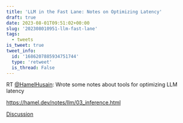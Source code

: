 ```yaml
---
title: 'LLM in the Fast Lane: Notes on Optimizing Latency'
draft: true
date: 2023-08-01T09:51:02+00:00
slug: '202308010951-llm-fast-lane'
tags:
  - tweets
is_tweet: true
tweet_info:
  id: '1686207885934751744'
  type: 'retweet'
  is_thread: False
---
```




RT [@HamelHusain](https://x.com/HamelHusain): Wrote some notes about tools for optimizing LLM latency

<https://hamel.dev/notes/llm/03_inference.html>

[Discussion](https://x.com/sytelus/status/1686207885934751744)
